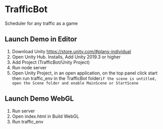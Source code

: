 # TrafficBot
Scheduler for any traffic as a game

## Launch Demo in Editor
1. Download Unity https://store.unity.com/#plans-individual
2. Open Unity Hub. Installs, Add Unity 2019.3 or higher
3. Add Project (TrafficBot/Unity Project)
4. Run node server
4. Open Unity Project, in an open application, on the top panel click start then run traffic_env in the TrafficBot folder`if the scene is untitled, open the Scene folder and enable MainScene or StartScene`

## Launch Demo WebGL
1. Run server
2. Open index.html in Build WebGL
3. Run traffic_env 
